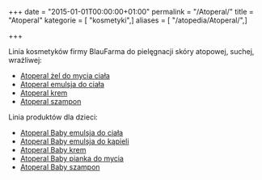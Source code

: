 +++
date = "2015-01-01T00:00:00+01:00"
permalink = "/Atoperal/"
title = "Atoperal"
kategorie = [ "kosmetyki",]
aliases = [ "/atopedia/Atoperal/",]

+++

Linia kosmetyków firmy BlauFarma do pielęgnacji skóry atopowej, suchej, wrażliwej:

-   [Atoperal żel do mycia ciała](/atopedia/Atoperal_żel_do_mycia_ciała "wikilink")
-   [Atoperal emulsja do ciała](/atopedia/Atoperal_emulsja_do_ciała "wikilink")
-   [Atoperal krem](/atopedia/Atoperal_krem "wikilink")
-   [Atoperal szampon](/atopedia/Atoperal_szampon "wikilink")

Linia produktów dla dzieci:

-   [Atoperal Baby emulsja do ciała](/atopedia/Atoperal_Baby_emulsja_do_ciała "wikilink")
-   [Atoperal Baby emulsja do kąpieli](/atopedia/Atoperal_Baby_emulsja_do_kąpieli "wikilink")
-   [Atoperal Baby krem](/atopedia/Atoperal_Baby_krem "wikilink")
-   [Atoperal Baby pianka do mycia](/atopedia/Atoperal_Baby_pianka_do_mycia "wikilink")
-   [Atoperal Baby szampon](/atopedia/Atoperal_Baby_szampon "wikilink")
